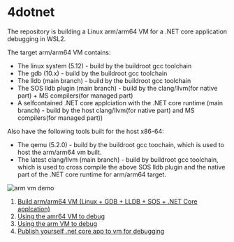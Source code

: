 # 4dotnet
The repository is building a Linux arm/arm64 VM for a .NET core application debugging in WSL2.  

The target arm/arm64 VM contains:

- The linux system (5.12) - build by the buildroot gcc toolchain
- The gdb (10.x) - build by the buildroot gcc toolchain
- The lldb (main branch) - build by the buildroot gcc toolchain
- The SOS lldb plugin (main branch) - build by the clang/llvm(for native part) + MS compilers(for managed part)
- A selfcontained .NET core applciation with the .NET core runtime (main branch) - build by the host clang/llvm(for native part) and MS compilers(for managed part))

Also have the following tools built for the host x86-64:

* The qemu (5.2.0) - build by the buildroot gcc toochain, which is used to host the arm/arm64 vm built.  
* The latest clang/llvm (main branch) - build by buildroot gcc toolchain, which is used to cross compile the above SOS lldb plugin and the native part of the .NET core runtime for arm/arm64 target.  

![arm vm demo](armdemo.gif ".netcore debugging demo on arm vm")

1. [Build arm/arm64 VM (Linux + GDB + LLDB + SOS + .NET Core applcation)](build.md)  
2. [Using the amr64 VM  to debug](debug-arm64.md)
3. [Using the arm VM to debug](debug-arm.md)
4. [Publish yourself .net core app to vm for debugging](pulish.md)